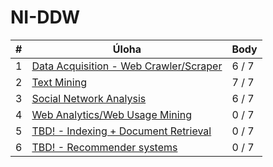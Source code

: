 # NI-DDW

| # | Úloha                                          | Body  |
|---|------------------------------------------------|-------|
| 1 | [Data Acquisition - Web Crawler/Scraper](./01) | 6 / 7 |
| 2 | [Text Mining](./02)                            | 7 / 7 |
| 3 | [Social Network Analysis](./03)                | 6 / 7 |
| 4 | [Web Analytics/Web Usage Mining](./04)         | 0 / 7 |
| 5 | [TBD! - Indexing + Document Retrieval](./05)   | 0 / 7 |
| 6 | [TBD! - Recommender systems](./06)             | 0 / 7 |
